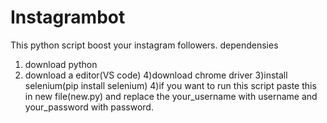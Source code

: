 # Instagrambot
This python script boost your instagram followers.
dependensies
1) download python
2) download a editor(VS code)
4)download chrome driver
3)install selenium(pip install selenium)
4)if you want to run this script paste this in new file(new.py) and replace the your_username with username and your_password with password.
